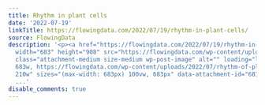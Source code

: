 ```yaml
---
title: Rhythm in plant cells
date: '2022-07-19'
linkTitle: https://flowingdata.com/2022/07/19/rhythm-in-plant-cells/
source: FlowingData
description: '<p><a href="https://flowingdata.com/2022/07/19/rhythm-in-plant-cells/"><img
  width="683" height="908" src="https://flowingdata.com/wp-content/uploads/2022/07/rhythm-of-plant-cells-e1658215446396.jpeg"
  class="attachment-medium size-medium wp-post-image" alt="" loading="lazy" srcset="https://flowingdata.com/wp-content/uploads/2022/07/rhythm-of-plant-cells-e1658215446396.jpeg
  683w, https://flowingdata.com/wp-content/uploads/2022/07/rhythm-of-plant-cells-e1658215446396-210x279.jpeg
  210w" sizes="(max-width: 683px) 100vw, 683px" data-attachment-id="68156" data-permalink="https://flowingdata.com/2022/
  ...'
disable_comments: true
---
```

<p><a href="https://flowingdata.com/2022/07/19/rhythm-in-plant-cells/"><img width="683" height="908" src="https://flowingdata.com/wp-content/uploads/2022/07/rhythm-of-plant-cells-e1658215446396.jpeg" class="attachment-medium size-medium wp-post-image" alt="" loading="lazy" srcset="https://flowingdata.com/wp-content/uploads/2022/07/rhythm-of-plant-cells-e1658215446396.jpeg 683w, https://flowingdata.com/wp-content/uploads/2022/07/rhythm-of-plant-cells-e1658215446396-210x279.jpeg 210w" sizes="(max-width: 683px) 100vw, 683px" data-attachment-id="68156" data-permalink="https://flowingdata.com/2022/ ...